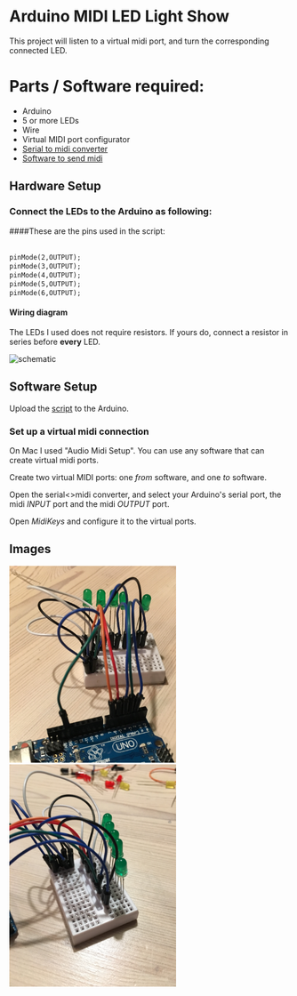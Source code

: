# Arduino MIDI LED Light Show

This project will listen to a virtual midi port, and turn the corresponding connected LED.
# Parts / Software required:

- Arduino
- 5 or more LEDs
- Wire
- Virtual MIDI port configurator
- [Serial to midi converter](http://www.spikenzielabs.com/SpikenzieLabs/Serial_MIDI.html)
- [Software to send midi](http://www.manyetas.com/creed/midikeys.html)

## Hardware Setup
### Connect the LEDs to the Arduino as following:

####These are the pins used in the script:
```arduino

pinMode(2,OUTPUT);
pinMode(3,OUTPUT);
pinMode(4,OUTPUT);
pinMode(5,OUTPUT);
pinMode(6,OUTPUT);
```

#### Wiring diagram
The LEDs I used does not require resistors. If yours do, connect a resistor in series before **every** LED.

<img width="500" alt="schematic" src="https://cloud.githubusercontent.com/assets/18582452/20883638/7d4f6e62-bae7-11e6-9603-c4440df44c2f.png">


## Software Setup
Upload the [script](https://github.com/tlystad24/arduino-midi-out/blob/master/sketch.ino) to the Arduino.

### Set up a virtual midi connection
On Mac I used "Audio Midi Setup". You can use any software that can create virtual midi ports.

Create two virtual MIDI ports: one _from_ software, and one _to_ software.

Open the serial<>midi converter, and select your Arduino's serial port, the midi *INPUT* port and the midi *OUTPUT* port.

Open _MidiKeys_ and configure it to the virtual ports.

## Images

<img width="300" alt="overview" src="https://raw.githubusercontent.com/tlystad24/arduino-midi-out/master/images/IMG_2928.JPG?token=ARuLtO4PNNkHpPkAa9-BSZhwF060W2kZks5YUttwwA%3D%3D"> <img width="300" alt="overview2" src="https://raw.githubusercontent.com/tlystad24/arduino-midi-out/master/images/IMG_2927.JPG?token=ARuLtB7SaQf7sRuTSGLbNIUJm9uLnx7Sks5YUt1nwA%3D%3D">



